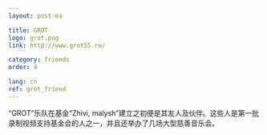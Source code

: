 ```yaml
---
layout: post-ea

title: GROT
logo: grot.png
link: http://www.grot55.ru/

category: friends
order: 4

lang: cn
ref: grot_friend
---
```


“GROT”乐队在基金“Zhivi, malysh”建立之初便是其友人及伙伴。这些人是第一批录制视频支持基金会的人之一，并且还举办了几场大型慈善音乐会。
